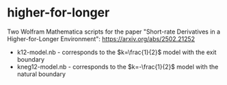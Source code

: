 # higher-for-longer
Two Wolfram Mathematica scripts for the paper "Short-rate Derivatives in a Higher-for-Longer Environment": https://arxiv.org/abs/2502.21252
- k12-model.nb - corresponds to the $k=\frac{1}{2}$ model with the exit boundary
- kneg12-model.nb - corresponds to the $k=-\frac{1}{2}$ model with the natural boundary
